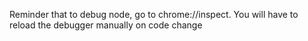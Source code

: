 Reminder that to debug node, go to chrome://inspect. You will have to reload the debugger manually on code change